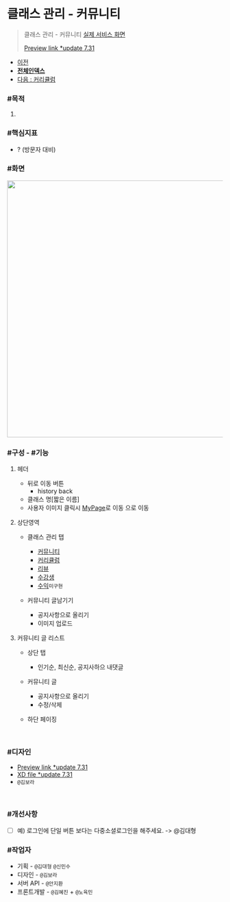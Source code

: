 # 클래스 관리 - 커뮤니티

> 클래스 관리 - 커뮤니티 [실제 서비스 화면](https://www.modooclass.net/class/manager/course/506/community)
>
> [Preview link *update 7.31](https://xd.adobe.com/spec/478bc29b-6629-46ac-73ae-61fc1a46b545-31ba/)   


- [이전](../)      
- [**전체인덱스**](../README.md)     
- [다음 : 커리큘럼](../curriculum/README.md)



### **#목적**

1. 



### #핵심지표

- ? (방문자 대비)


### #화면 
<p align="center">
<img src="https://user-images.githubusercontent.com/53498778/62178153-de682b80-b382-11e9-994f-86592653dec1.png" width="600px" />
</p>


### **#구성 - #기능**

1. 헤더 
     - 뒤로 이동 버튼 
         - history back
     - 클래스 명[짧은 이름]
     - 사용자 이미지 클릭시 [MyPage](../ch2_my_class)로 이동 으로 이동
2. 상단영역
   - 클래스 관리 탭
      - [커뮤니티](../community/README.md)
      - [커리큘럼](../curriculum/README.md)
      - [리뷰](../review/README.md)
      - [수강생](../member/README.md)
      - [수익](../profit/README.md)`미구현`

    - 커뮤니티 글남기기
      - 공지사항으로 올리기
      - 이미지 업로드
   
3. 커뮤니티 글 리스트
   + 상단 탭
     - 인기순, 최신순, 공지사하으 내댓글 
   
   + 커뮤니티 글
      - 공지사항으로 올리기
      - 수정/삭제
      
   + 하단 페이징
   
<br>

### #디자인

- [Preview link *update 7.31](https://xd.adobe.com/spec/478bc29b-6629-46ac-73ae-61fc1a46b545-31ba/)   
- [XD file *update 7.31](https://drive.google.com/open?id=13UinAmwUBxvb2uN8M7h8LUZgdCCSvVgp)
- `@김보라`  
  

<br>

### #개선사항

- [ ] 예) 로그인에 단일 버튼 보다는 다중소셜로그인을 해주세요. -> @김대형



### **#작업자**

- 기획 - `@김대형` `@신민수`
- 디자인 - `@김보라`
- 서버 API - `@안지환`
- 프론트개발 - `@김혜진`  + `@노육민`


